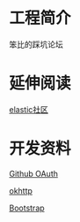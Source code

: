 # 工程简介
笨比的踩坑论坛
# 延伸阅读
[elastic社区](https://elasticsearch.cn/)
# 开发资料

[Github OAuth](  )

[okhttp](https://square.github.io/okhttp/)

[Bootstrap](https://v3.bootcss.com/components/)